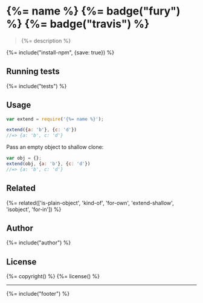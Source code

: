 # {%= name %} {%= badge("fury") %} {%= badge("travis") %}

> {%= description %}

{%= include("install-npm", {save: true}) %}

## Running tests
{%= include("tests") %}

## Usage

```js
var extend = require('{%= name %}');

extend({a: 'b'}, {c: 'd'})
//=> {a: 'b', c: 'd'}
```

Pass an empty object to shallow clone:

```js
var obj = {};
extend(obj, {a: 'b'}, {c: 'd'})
//=> {a: 'b', c: 'd'}
```

## Related
{%= related(['is-plain-object', 'kind-of', 'for-own', 'extend-shallow', 'isobject', 'for-in']) %}   

## Author
{%= include("author") %}

## License
{%= copyright() %}
{%= license() %}

***

{%= include("footer") %}
